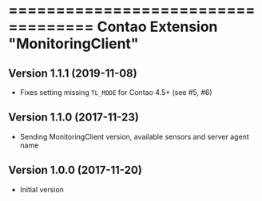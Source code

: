 ===================================
Contao Extension "MonitoringClient"
===================================

Version 1.1.1 (2019-11-08)
--------------------------
- Fixes setting missing `TL_MODE` for Contao 4.5+ (see #5, #6)

Version 1.1.0 (2017-11-23)
--------------------------
- Sending MonitoringClient version, available sensors and server agent name

Version 1.0.0 (2017-11-20)
--------------------------
- Initial version